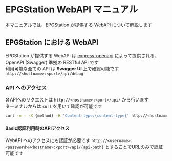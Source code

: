 EPGStation WebAPI マニュアル
===
本マニュアルでは、EPGStation が提供する WebAPI について解説します

## EPGStation における WebAPI
EPGStation が提供する WebAPI は [express-openapi](https://www.npmjs.com/package/express-openapi) によって提供される、OpenAPI (Swagger) 準拠の RESTful API です  
利用可能な全ての API は **Swagger UI** 上で確認可能です  
`http://<hostname>:<port>/api/debug`

### API へのアクセス
各APIへのリクエストは `http://<hostname>:<port>/api/` から行います  
ターミナルからは `curl` を用いて確認が可能です
```bash
curl -o - -X {method} -H 'Content-type:{content-type}' http://<hostname>:<port>/api/{api-path}
```
#### Basic認証利用時のAPIアクセス
WebAPI へのアクセスにも認証が必要です
`http://<username>:<password>@<hostname>:<port>/api/{api-path}` とすることでURLのみで認証可能です
